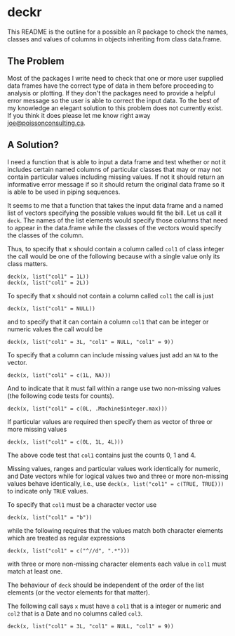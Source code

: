 <!-- README.md is generated from README.Rmd. Please edit that file -->
deckr
=====

This README is the outline for a possible an R package to check the names, classes and values of columns in objects inheriting from class data.frame.

The Problem
-----------

Most of the packages I write need to check that one or more user supplied data frames have the correct type of data in them before proceeding to analysis or plotting. If they don't the packages need to provide a helpful error message so the user is able to correct the input data. To the best of my knowledge an elegant solution to this problem does not currently exist. If you think it does please let me know right away <joe@poissonconsulting.ca>.

A Solution?
-----------

I need a function that is able to input a data frame and test whether or not it includes certain named columns of particular classes that may or may not contain particular values including missing values. If not it should return an informative error message if so it should return the original data frame so it is able to be used in piping sequences.

It seems to me that a function that takes the input data frame and a named list of vectors specifying the possible values would fit the bill. Let us call it `deck`. The names of the list elements would specify those columns that need to appear in the data.frame while the classes of the vectors would specify the classes of the column.

Thus, to specify that x should contain a column called `col1` of class integer the call would be one of the following because with a single value only its class matters.

    deck(x, list("col1" = 1L))
    deck(x, list("col1" = 2L))

To specify that x should not contain a column called `col1` the call is just

    deck(x, list("col1" = NULL))

and to specify that it can contain a column `col1` that can be integer or numeric values the call would be

    deck(x, list("col1" = 3L, "col1" = NULL, "col1" = 9))

To specify that a column can include missing values just add an `NA` to the vector.

    deck(x, list("col1" = c(1L, NA)))

And to indicate that it must fall within a range use two non-missing values (the following code tests for counts).

    deck(x, list("col1" = c(0L, .Machine$integer.max)))

If particular values are required then specify them as vector of three or more missing values

    deck(x, list("col1" = c(0L, 1L, 4L)))

The above code test that `col1` contains just the counts 0, 1 and 4.

Missing values, ranges and particular values work identically for numeric, and Date vectors while for logical values two and three or more non-missing values behave identically, i.e., use `deck(x, list("col1" = c(TRUE, TRUE)))` to indicate only `TRUE` values.

To specify that `col1` must be a character vector use

    deck(x, list("col1" = "b"))

while the following requires that the values match both character elements which are treated as regular expressions

    deck(x, list("col1" = c("^//d", ".*")))

with three or more non-missing character elements each value in `col1` must match at least one.

The behaviour of `deck` should be independent of the order of the list elements (or the vector elements for that matter).

The following call says `x` must have a `col1` that is a integer or numeric and `col2` that is a Date and no columns called `col3`.

    deck(x, list("col1" = 3L, "col1" = NULL, "col1" = 9))
